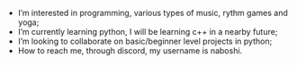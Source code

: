 - I’m interested in programming, various types of music, rythm games and yoga;
- I’m currently learning python, I will be learning c++ in a nearby future;
- I’m looking to collaborate on basic/beginner level projects in python;
- How to reach me, through discord, my username is naboshi.

<!---
naboshi229/naboshi229 is a special repository because its `README.md` (this file) appears on your GitHub profile.
You can click the Preview link to take a look at your changes.
--->
